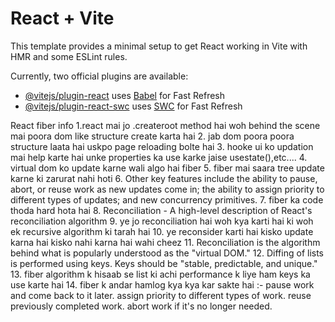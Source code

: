 # React + Vite

This template provides a minimal setup to get React working in Vite with HMR and some ESLint rules.

Currently, two official plugins are available:

- [@vitejs/plugin-react](https://github.com/vitejs/vite-plugin-react/blob/main/packages/plugin-react/README.md) uses [Babel](https://babeljs.io/) for Fast Refresh
- [@vitejs/plugin-react-swc](https://github.com/vitejs/vite-plugin-react-swc) uses [SWC](https://swc.rs/) for Fast Refresh


React fiber info
1.react mai jo .createroot method hai woh  behind the scene mai poora dom like structure create karta hai 
2. jab dom poora poora structure laata hai uskpo page reloading bolte hai 
3. hooke ui ko updation mai help karte hai unke properties ka use karke jaise usestate(),etc....
4. virtual dom ko update karne wali algo hai fiber 
5. fiber mai saara tree update karne ki zarurat nahi hoti 
6. Other key features include the ability to pause, abort, or reuse work as new updates come in; the ability to assign priority to different types of updates; and new concurrency primitives.
7. fiber ka code thoda hard hota hai 
8. Reconciliation - A high-level description of React's reconciliation algorithm 
9. ye jo reconciliation hai woh kya karti hai ki woh ek recursive algorithm ki tarah hai 
10. ye reconsider karti hai kisko update karna hai kisko nahi karna hai wahi cheez 
11. Reconciliation is the algorithm behind what is popularly understood as the "virtual DOM."
12. Diffing of lists is performed using keys. Keys should be "stable, predictable, and unique."
13. fiber algorithm k hisaab se list ki achi performance k liye ham keys ka use karte hai 
14. fiber k andar hamlog kya kya kar sakte hai :- 
pause work and come back to it later.
assign priority to different types of work.
reuse previously completed work.
abort work if it's no longer needed.
